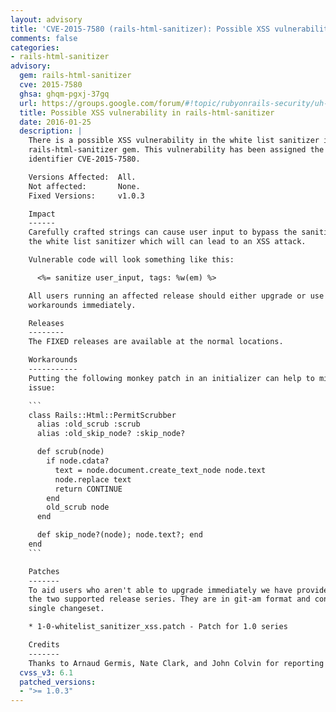 ```yaml
---
layout: advisory
title: 'CVE-2015-7580 (rails-html-sanitizer): Possible XSS vulnerability in rails-html-sanitizer'
comments: false
categories:
- rails-html-sanitizer
advisory:
  gem: rails-html-sanitizer
  cve: 2015-7580
  ghsa: ghqm-pgxj-37gq
  url: https://groups.google.com/forum/#!topic/rubyonrails-security/uh--W4TDwmI
  title: Possible XSS vulnerability in rails-html-sanitizer
  date: 2016-01-25
  description: |
    There is a possible XSS vulnerability in the white list sanitizer in the
    rails-html-sanitizer gem. This vulnerability has been assigned the CVE
    identifier CVE-2015-7580.

    Versions Affected:  All.
    Not affected:       None.
    Fixed Versions:     v1.0.3

    Impact
    ------
    Carefully crafted strings can cause user input to bypass the sanitization in
    the white list sanitizer which will can lead to an XSS attack.

    Vulnerable code will look something like this:

      <%= sanitize user_input, tags: %w(em) %>

    All users running an affected release should either upgrade or use one of the
    workarounds immediately.

    Releases
    --------
    The FIXED releases are available at the normal locations.

    Workarounds
    -----------
    Putting the following monkey patch in an initializer can help to mitigate the
    issue:

    ```
    class Rails::Html::PermitScrubber
      alias :old_scrub :scrub
      alias :old_skip_node? :skip_node?

      def scrub(node)
        if node.cdata?
          text = node.document.create_text_node node.text
          node.replace text
          return CONTINUE
        end
        old_scrub node
      end

      def skip_node?(node); node.text?; end
    end
    ```

    Patches
    -------
    To aid users who aren't able to upgrade immediately we have provided patches for
    the two supported release series. They are in git-am format and consist of a
    single changeset.

    * 1-0-whitelist_sanitizer_xss.patch - Patch for 1.0 series

    Credits
    -------
    Thanks to Arnaud Germis, Nate Clark, and John Colvin for reporting this issue.
  cvss_v3: 6.1
  patched_versions:
  - ">= 1.0.3"
---
```

